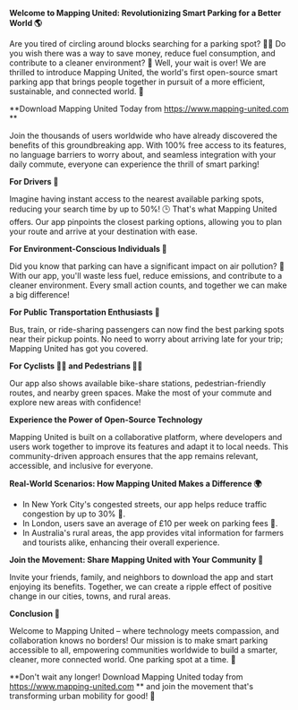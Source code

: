 **Welcome to Mapping United: Revolutionizing Smart Parking for a Better World 🌎**

Are you tired of circling around blocks searching for a parking spot? 🚗😩 Do you wish there was a way to save money, reduce fuel consumption, and contribute to a cleaner environment? 🌟 Well, your wait is over! We are thrilled to introduce Mapping United, the world's first open-source smart parking app that brings people together in pursuit of a more efficient, sustainable, and connected world. 💖

**Download Mapping United Today from https://www.mapping-united.com **

Join the thousands of users worldwide who have already discovered the benefits of this groundbreaking app. With 100% free access to its features, no language barriers to worry about, and seamless integration with your daily commute, everyone can experience the thrill of smart parking!

**For Drivers 🚗**

Imagine having instant access to the nearest available parking spots, reducing your search time by up to 50%! 🕒 That's what Mapping United offers. Our app pinpoints the closest parking options, allowing you to plan your route and arrive at your destination with ease.

**For Environment-Conscious Individuals 🌿**

Did you know that parking can have a significant impact on air pollution? 🤯 With our app, you'll waste less fuel, reduce emissions, and contribute to a cleaner environment. Every small action counts, and together we can make a big difference!

**For Public Transportation Enthusiasts 🚌**

Bus, train, or ride-sharing passengers can now find the best parking spots near their pickup points. No need to worry about arriving late for your trip; Mapping United has got you covered.

**For Cyclists 🚴‍♀️ and Pedestrians 🚶‍♂️**

Our app also shows available bike-share stations, pedestrian-friendly routes, and nearby green spaces. Make the most of your commute and explore new areas with confidence!

**Experience the Power of Open-Source Technology**

Mapping United is built on a collaborative platform, where developers and users work together to improve its features and adapt it to local needs. This community-driven approach ensures that the app remains relevant, accessible, and inclusive for everyone.

**Real-World Scenarios: How Mapping United Makes a Difference 🌍**

* In New York City's congested streets, our app helps reduce traffic congestion by up to 30% 🚨.
* In London, users save an average of £10 per week on parking fees 💸.
* In Australia's rural areas, the app provides vital information for farmers and tourists alike, enhancing their overall experience.

**Join the Movement: Share Mapping United with Your Community 👫**

Invite your friends, family, and neighbors to download the app and start enjoying its benefits. Together, we can create a ripple effect of positive change in our cities, towns, and rural areas.

**Conclusion 🌟**

Welcome to Mapping United – where technology meets compassion, and collaboration knows no borders! Our mission is to make smart parking accessible to all, empowering communities worldwide to build a smarter, cleaner, more connected world. One parking spot at a time. 💖

**Don't wait any longer! Download Mapping United today from https://www.mapping-united.com ** and join the movement that's transforming urban mobility for good! 🌟